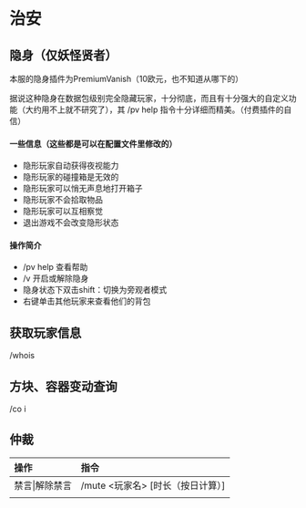 # 治安

## 隐身（仅妖怪贤者）

本服的隐身插件为PremiumVanish（10欧元，也不知道从哪下的）

据说这种隐身在数据包级别完全隐藏玩家，十分彻底，而且有十分强大的自定义功能（大约用不上就不研究了），其 /pv help 指令十分详细而精美。（付费插件的自信）

#### 一些信息（这些都是可以在配置文件里修改的）

* 隐形玩家自动获得夜视能力
* 隐形玩家的碰撞箱是无效的
* 隐形玩家可以悄无声息地打开箱子
* 隐形玩家不会拾取物品
* 隐形玩家可以互相察觉
* 退出游戏不会改变隐形状态

#### 操作简介

* /pv help 查看帮助
* /v 开启或解除隐身
* 隐身状态下双击shift：切换为旁观者模式
* 右键单击其他玩家来查看他们的背包

## 获取玩家信息

/whois

## 方块、容器变动查询

/co i

## 仲裁

| 操作 | 指令 |
| :--- | :--- |
| 禁言\|解除禁言 | /mute &lt;玩家名&gt; \[时长（按日计算）\] |
|  |  |

